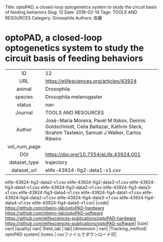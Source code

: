 Title: optoPAD, a closed-loop optogenetics system to study the circuit basis of feeding behaviors
Slug: 12
Date: 2018-02-14
Tags: TOOLS AND RESOURCES
Category: Drosophila
Authors: 佐藤

# optoPAD, a closed-loop optogenetics system to study the circuit basis of feeding behaviors

|||
|:-:|:-|
|ID| 12|
|URL| https://elifesciences.org/articles/43924|
|animal| Drosophila|
|species| Drosophila melanogaster|
|status| nan|
|Journal| TOOLS AND RESOURCES|
|Author| José-Maria Moreira, Pavel M Itskov, Dennis Goldschmidt, Celia Baltazar, Kathrin Steck, Ibrahim Tastekin, Samuel J Walker, Carlos Ribeiro|
|vol_num_page| |
|DOI| https://doi.org/10.7554/eLife.43924.001|
|dataset_type| trajectory|
|dataset_url| elife-43924-fig2-data1-v1.csv 
elife-43924-fig2-data2-v1.csv
elife-43924-fig2-data3-v1.csv
elife-43924-fig3-data1-v1.csv
elife-43924-fig3-data2-v1.csv
elife-43924-fig3-data3-v1.csv
elife-43924-fig3-data4-v1.csv
elife-43924-fig4-data1-v1.csv
elife-43924-fig4-data2-v1.csv
elife-43924-fig4-data3-v1.csv
elife-43924-fig4-data4-v1.csv
elife-43924-fig4-data5-v1.csv|
|code| https://github.com/ribeiro-lab/optoPAD-hardware
https://github.com/ribeiro-lab/optoPAD-software
https://github.com/elifesciences-publications/optoPAD-hardware
https://github.com/elifesciences-publications/optoPAD-software|
|size| nan|
|quality| nan|
|field_lab      | lab|
|dimension      | nan|
|Tracking_method| optoPAD system|
|notes          | csvファイルでダウンロード可|